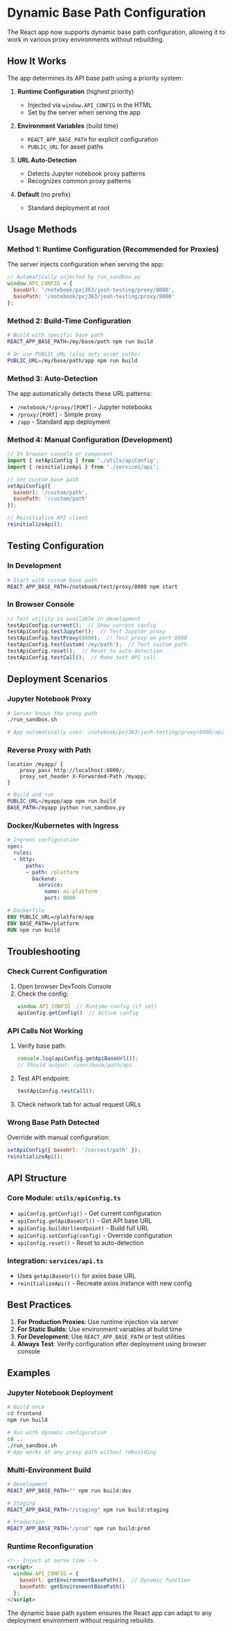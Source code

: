 # Dynamic Base Path Configuration

The React app now supports dynamic base path configuration, allowing it to work in various proxy environments without rebuilding.

## How It Works

The app determines its API base path using a priority system:

1. **Runtime Configuration** (highest priority)
   - Injected via `window.API_CONFIG` in the HTML
   - Set by the server when serving the app

2. **Environment Variables** (build time)
   - `REACT_APP_BASE_PATH` for explicit configuration
   - `PUBLIC_URL` for asset paths

3. **URL Auto-Detection**
   - Detects Jupyter notebook proxy patterns
   - Recognizes common proxy patterns

4. **Default** (no prefix)
   - Standard deployment at root

## Usage Methods

### Method 1: Runtime Configuration (Recommended for Proxies)

The server injects configuration when serving the app:

```javascript
// Automatically injected by run_sandbox.py
window.API_CONFIG = {
  baseUrl: '/notebook/pxj363/josh-testing/proxy/8000',
  basePath: '/notebook/pxj363/josh-testing/proxy/8000'
};
```

### Method 2: Build-Time Configuration

```bash
# Build with specific base path
REACT_APP_BASE_PATH=/my/base/path npm run build

# Or use PUBLIC_URL (also sets asset paths)
PUBLIC_URL=/my/base/path/app npm run build
```

### Method 3: Auto-Detection

The app automatically detects these URL patterns:
- `/notebook/*/proxy/[PORT]` - Jupyter notebooks
- `/proxy/[PORT]` - Simple proxy
- `/app` - Standard app deployment

### Method 4: Manual Configuration (Development)

```javascript
// In browser console or component
import { setApiConfig } from './utils/apiConfig';
import { reinitializeApi } from './services/api';

// Set custom base path
setApiConfig({
  baseUrl: '/custom/path',
  basePath: '/custom/path'
});

// Reinitialize API client
reinitializeApi();
```

## Testing Configuration

### In Development

```bash
# Start with custom base path
REACT_APP_BASE_PATH=/notebook/test/proxy/8000 npm start
```

### In Browser Console

```javascript
// Test utility is available in development
testApiConfig.current();  // Show current config
testApiConfig.testJupyter();  // Test Jupyter proxy
testApiConfig.testProxy(8080);  // Test proxy on port 8080
testApiConfig.testCustom('/my/path');  // Test custom path
testApiConfig.reset();  // Reset to auto-detection
testApiConfig.testCall();  // Make test API call
```

## Deployment Scenarios

### Jupyter Notebook Proxy

```bash
# Server knows the proxy path
./run_sandbox.sh

# App automatically uses: /notebook/pxj363/josh-testing/proxy/8000/api
```

### Reverse Proxy with Path

```nginx
location /myapp/ {
    proxy_pass http://localhost:8000/;
    proxy_set_header X-Forwarded-Path /myapp;
}
```

```bash
# Build and run
PUBLIC_URL=/myapp/app npm run build
BASE_PATH=/myapp python run_sandbox.py
```

### Docker/Kubernetes with Ingress

```yaml
# Ingress configuration
spec:
  rules:
  - http:
      paths:
      - path: /platform
        backend:
          service:
            name: ai-platform
            port: 8000
```

```dockerfile
# Dockerfile
ENV PUBLIC_URL=/platform/app
ENV BASE_PATH=/platform
RUN npm run build
```

## Troubleshooting

### Check Current Configuration

1. Open browser DevTools Console
2. Check the config:
   ```javascript
   window.API_CONFIG  // Runtime config (if set)
   apiConfig.getConfig()  // Active config
   ```

### API Calls Not Working

1. Verify base path:
   ```javascript
   console.log(apiConfig.getApiBaseUrl());
   // Should output: /your/base/path/api
   ```

2. Test API endpoint:
   ```javascript
   testApiConfig.testCall();
   ```

3. Check network tab for actual request URLs

### Wrong Base Path Detected

Override with manual configuration:
```javascript
setApiConfig({ baseUrl: '/correct/path' });
reinitializeApi();
```

## API Structure

### Core Module: `utils/apiConfig.ts`

- `apiConfig.getConfig()` - Get current configuration
- `apiConfig.getApiBaseUrl()` - Get API base URL
- `apiConfig.buildUrl(endpoint)` - Build full URL
- `apiConfig.setConfig(config)` - Override configuration
- `apiConfig.reset()` - Reset to auto-detection

### Integration: `services/api.ts`

- Uses `getApiBaseUrl()` for axios base URL
- `reinitializeApi()` - Recreate axios instance with new config

## Best Practices

1. **For Production Proxies**: Use runtime injection via server
2. **For Static Builds**: Use environment variables at build time
3. **For Development**: Use `REACT_APP_BASE_PATH` or test utilities
4. **Always Test**: Verify configuration after deployment using browser console

## Examples

### Jupyter Notebook Deployment

```bash
# Build once
cd frontend
npm run build

# Run with dynamic configuration
cd ..
./run_sandbox.sh
# App works at any proxy path without rebuilding
```

### Multi-Environment Build

```bash
# Development
REACT_APP_BASE_PATH="" npm run build:dev

# Staging  
REACT_APP_BASE_PATH="/staging" npm run build:staging

# Production
REACT_APP_BASE_PATH="/prod" npm run build:prod
```

### Runtime Reconfiguration

```html
<!-- Inject at serve time -->
<script>
  window.API_CONFIG = {
    baseUrl: getEnvironmentBasePath(),  // Dynamic function
    basePath: getEnvironmentBasePath()
  };
</script>
```

The dynamic base path system ensures the React app can adapt to any deployment environment without requiring rebuilds.